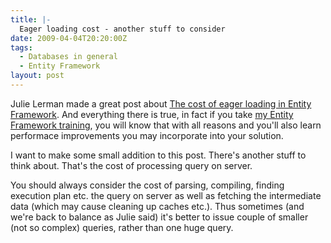 ```yaml
---
title: |-
  Eager loading cost - another stuff to consider
date: 2009-04-04T20:20:00Z
tags:
  - Databases in general
  - Entity Framework
layout: post
---
```

Julie Lerman made a great post about [The cost of eager loading in Entity Framework][1]. And everything there is true, in fact if you take [my Entity Framework training][2], you will know that with all reasons and you'll also learn performace improvements you may incorporate into your solution.

I want to make some small addition to this post. There's another stuff to think about. That's the cost of processing query on server.

You should always consider the cost of parsing, compiling, finding execution plan etc. the query on server as well as fetching the intermediate data (which may cause cleaning up caches etc.). Thus sometimes (and we're back to balance as Julie said) it's better to issue couple of smaller (not so complex) queries, rather than one huge query.

[1]: http://www.thedatafarm.com/blog/2009/03/30/TheCostOfEagerLoadingInEntityFramework.aspx
[2]: /about/